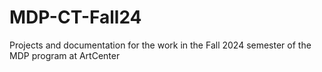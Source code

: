 # MDP-CT-Fall24
Projects and documentation for the work in the Fall 2024 semester of the MDP program at ArtCenter
